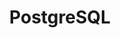 ---
publishDate: 2023-06-06T00:00:00Z
title: PostgreSQL
description: PostgreSQL je zmogljiva odprtokodna relacijska baza podatkov, ki se ponaša z visoko zanesljivostjo, prilagodljivostjo in skalabilnostjo. S svojo napredno podatkovno strukturo in širokim naborom funkcionalnosti, kot so transakcijska podpora, indeksiranje, shranjevanje JSON podatkov in podpora za kompleksne poizvedbe, je PostgreSQL priljubljen izbor za razvoj aplikacij z zahtevnimi potrebami po shranjevanju in obdelavi podatkov.
excerpt: PostgreSQL je zmogljiva odprtokodna relacijska baza podatkov, znana po visoki zanesljivosti, prilagodljivosti in skalabilnosti. 
image: ~/assets/images/postgresql-logo-2.svg
category: Technology Stack
tags:
  - database
  - scalability
  - db
# canonical: https://astrowind.vercel.app/astrowind-template-in-depth
---